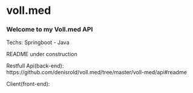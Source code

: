 # voll.med
<h3>Welcome to my Voll.med API</h3>
<p>Techs: Springboot - Java</p>

<p>README under construction</p>

<p>Restfull Api(back-end): https://github.com/denisrold/voll.med/tree/master/voll-med/api#readme </p>
<p>Client(front-end):</p>
